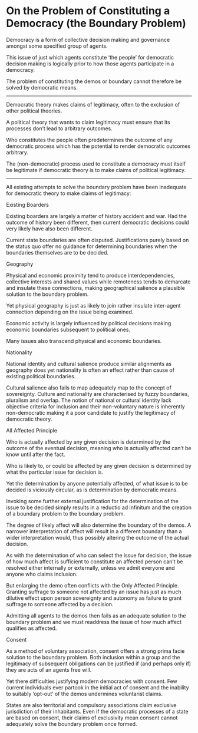 # On the Problem of Constituting a Democracy (the Boundary Problem)


Democracy is a form of collective decision making and governance amongst some specified group of agents.

This issue of just which agents constitute ‘the people’ for democratic decision making is logically prior to how those agents participate in a democracy.

The problem of constituting the demos or boundary cannot therefore be solved by democratic means.

----

Democratic theory makes claims of legitimacy, often to the exclusion of other political theories.

A political theory that wants to claim legitimacy must ensure that its processes don’t lead to arbitrary outcomes. 

Who constitutes the people often predetermines the outcome of any democratic process which has the potential to render democratic outcomes arbitrary.

The (non-democratic) process used to constitute a democracy must itself be legitimate if democratic theory is to make claims of political legitimacy.

----

All existing attempts to solve the boundary problem have been inadequate for democratic theory to make claims of legitimacy:

Existing Boarders

Existing boarders are largely a matter of history accident and war.  Had the outcome of history been different, then current democratic decisions could very likely have also been different.

Current state boundaries are often disputed. Justifications purely based on the status quo offer no guidance for determining boundaries when the boundaries themselves are to be decided.

Geography

Physical and economic proximity tend to produce interdependencies, collective interests and shared values while remoteness tends to demarcate and insulate these connections, making geographical salience a plausible solution to the boundary problem.

Yet physical geography is just as likely to join rather insulate inter-agent connection depending on the issue being examined. 

Economic activity is largely influenced by political decisions making economic boundaries subsequent to political ones.

Many issues also transcend physical and economic boundaries.

Nationality 

National identity and cultural salience produce similar alignments as geography does yet nationality is often an effect rather than cause of existing political boundaries.

Cultural salience also fails to map adequately map to the concept of sovereignty.  Culture and nationality are characterised by fuzzy boundaries, pluralism and overlap.  The notion of national or cultural identity lack objective criteria for inclusion and their non-voluntary nature is inherently non-democratic making it a poor candidate to justify the legitimacy of democratic theory.

All Affected Principle 

Who is actually affected by any given decision is determined by the outcome of the eventual decision, meaning who is actually affected can’t be know until after the fact.

Who is likely to, or could be affected by any given decision is determined by what the particular issue for decision is.

Yet the determination by anyone potentially affected, of what issue is to be decided is viciously circular, as is determination by democratic means.

Invoking some further external justification for the determination of the issue to be decided simply results in a reductio ad infinitum and the creation of a boundary problem to the boundary problem.

The degree of likely affect will also determine the boundary of the demos.  A narrower interpretation of affect will result in a different boundary than a wider interpretation would, thus possibly altering the outcome of the actual decision.  

As with the determination of who can select the issue for decision, the issue of how much affect is sufficient to constitute an affected person can’t be resolved either internally or externally, unless we admit everyone and anyone who claims inclusion.

But enlarging the demo often conflicts with the Only Affected Principle.  Granting suffrage to someone not affected by an issue has just as much dilutive effect upon person sovereignty and autonomy as failure to grant suffrage to someone affected by a decision.

Admitting all agents to the demos then fails as an adequate solution to the boundary problem and we must readdress the issue of how much affect qualifies as affected.

Consent

As a method of voluntary association, consent offers a strong prima facie solution to the boundary problem.  Both inclusion within a group and the legitimacy of subsequent obligations can be justified if (and perhaps only if) they are acts of an agents free will.

Yet there difficulties justifying modern democracies with consent.  Few current individuals ever partook in the initial act of consent and the inability to suitably ‘opt-out’ of the demos undermines voluntarist claims.

States are also territorial and compulsory associations claim exclusive jurisdiction of their inhabitants.  Even if the democratic processes of a state are based on consent, their claims of exclusivity mean consent cannot adequately solve the boundary problem once formed.
